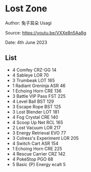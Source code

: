 # Lost Zone

Author: 兔子耳朵 Usagi

Source: <https://youtu.be/VXXe8n5Aa8g>

Date: 4th June 2023

## List

* 4 Comfey CRZ-GG 14
* 4 Sableye LOR 70
* 3 Trumbeak LOT 165
* 1 Radiant Greninja ASR 46
* 1 Echoing Horn CRE 136
* 3 Battle VIP Pass FST 225
* 4 Level Ball BST 129
* 3 Escape Rope BST 125
* 3 Lost Blender LOT 181
* 4 Fog Crystal CRE 140
* 4 Scoop Up Net RCL 165
* 2 Lost Vacuum LOR 217
* 3 Energy Retrieval EVO 77
* 3 Colress's Experiment LOR 205
* 4 Switch Cart ASR 154
* 1 Echoing Horn CRE 225
* 4 Rescue Carrier CRZ 142
* 4 PokéStop PGO 68
* 5 Basic {P} Energy ecalt 5
